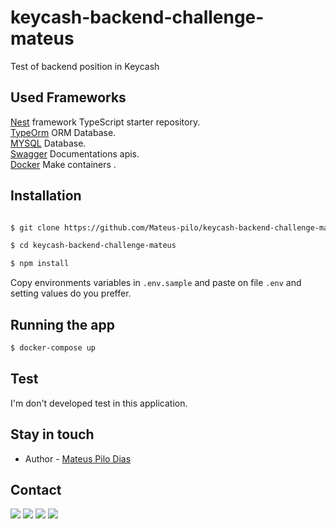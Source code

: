 # keycash-backend-challenge-mateus

Test of backend position in Keycash

## Used Frameworks

[Nest](https://nestjs.com/) framework TypeScript starter repository.<br>
[TypeOrm](https://typeorm.io/#/) ORM Database.<br>
[MYSQL](https://www.mysql.com) Database.<br>
[Swagger](https://swagger.io) Documentations apis.<br>
[Docker](https://www.docker.com/) Make containers .<br>

## Installation

```bash

$ git clone https://github.com/Mateus-pilo/keycash-backend-challenge-mateus.git

$ cd keycash-backend-challenge-mateus

$ npm install

```

Copy environments variables in `.env.sample` and paste on file `.env` and setting values do you preffer.

## Running the app

```bash
$ docker-compose up

```

## Test

I'm don't developed test in this application.

## Stay in touch

- Author - [Mateus Pilo Dias](https://pilo.dev)

## Contact

<a href="https://www.facebook.com/mateus.pilo"><img src="https://img.shields.io/badge/Facebook-1877F2?style=for-the-badge&logo=facebook&logoColor=white"></a>
<a href="https://www.instagram.com/mateusdias02"><img src="https://img.shields.io/badge/Instagram-E4405F?style=for-the-badge&logo=instagram&logoColor=white"></a>
<a href="https://www.linkedin.com/in/mateus-pilo/"><img src="https://img.shields.io/badge/LinkedIn-0077B5?style=for-the-badge&logo=linkedin&logoColor=white"></a>
<a href="http://api.whatsapp.com/send?phone=+5517997484272&text=Olá Mateus, encontrei você no Github."><img src="https://img.shields.io/badge/WhatsApp-25D366?style=for-the-badge&logo=whatsapp&logoColor=white"></a>
